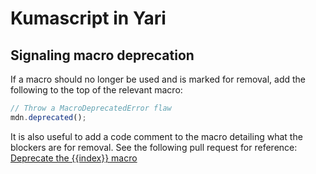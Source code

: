 # Kumascript in Yari

## Signaling macro deprecation

If a macro should no longer be used and is marked for removal, add the following
to the top of the relevant macro:

```js
// Throw a MacroDeprecatedError flaw
mdn.deprecated();
```

It is also useful to add a code comment to the macro detailing what the blockers
are for removal. See the following pull request for reference:
[Deprecate the {{index}} macro](https://github.com/mdn/yari/pull/5607)
